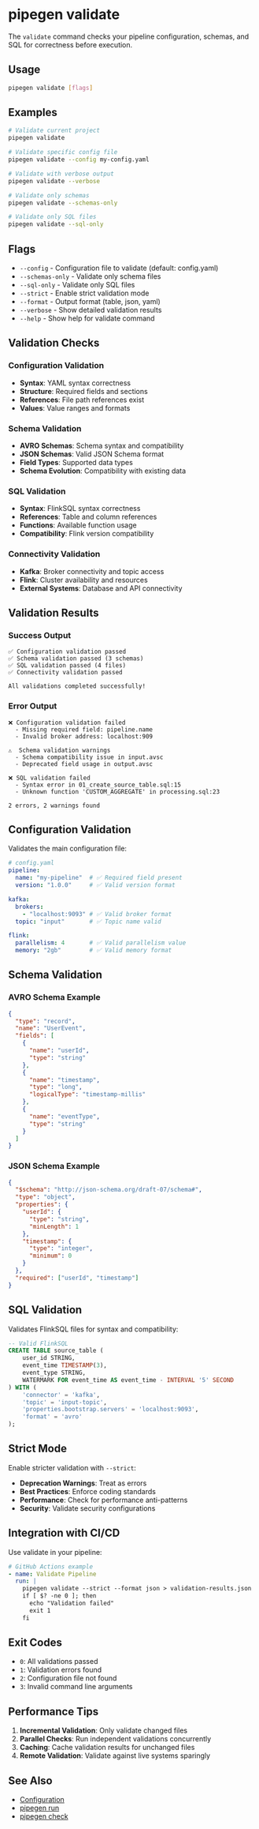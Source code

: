 # pipegen validate

The `validate` command checks your pipeline configuration, schemas, and SQL for correctness before execution.

## Usage

```bash
pipegen validate [flags]
```

## Examples

```bash
# Validate current project
pipegen validate

# Validate specific config file
pipegen validate --config my-config.yaml

# Validate with verbose output
pipegen validate --verbose

# Validate only schemas
pipegen validate --schemas-only

# Validate only SQL files
pipegen validate --sql-only
```

## Flags

- `--config` - Configuration file to validate (default: config.yaml)
- `--schemas-only` - Validate only schema files
- `--sql-only` - Validate only SQL files
- `--strict` - Enable strict validation mode
- `--format` - Output format (table, json, yaml)
- `--verbose` - Show detailed validation results
- `--help` - Show help for validate command

## Validation Checks

### Configuration Validation
- **Syntax**: YAML syntax correctness
- **Structure**: Required fields and sections
- **References**: File path references exist
- **Values**: Value ranges and formats

### Schema Validation
- **AVRO Schemas**: Schema syntax and compatibility
- **JSON Schemas**: Valid JSON Schema format
- **Field Types**: Supported data types
- **Schema Evolution**: Compatibility with existing data

### SQL Validation
- **Syntax**: FlinkSQL syntax correctness
- **References**: Table and column references
- **Functions**: Available function usage
- **Compatibility**: Flink version compatibility

### Connectivity Validation
- **Kafka**: Broker connectivity and topic access
- **Flink**: Cluster availability and resources
- **External Systems**: Database and API connectivity

## Validation Results

### Success Output
```
✅ Configuration validation passed
✅ Schema validation passed (3 schemas)
✅ SQL validation passed (4 files)
✅ Connectivity validation passed

All validations completed successfully!
```

### Error Output
```
❌ Configuration validation failed
  - Missing required field: pipeline.name
  - Invalid broker address: localhost:909

⚠️  Schema validation warnings
  - Schema compatibility issue in input.avsc
  - Deprecated field usage in output.avsc

❌ SQL validation failed
  - Syntax error in 01_create_source_table.sql:15
  - Unknown function 'CUSTOM_AGGREGATE' in processing.sql:23

2 errors, 2 warnings found
```

## Configuration Validation

Validates the main configuration file:

```yaml
# config.yaml
pipeline:
  name: "my-pipeline"  # ✅ Required field present
  version: "1.0.0"     # ✅ Valid version format

kafka:
  brokers:
    - "localhost:9093" # ✅ Valid broker format
  topic: "input"       # ✅ Topic name valid

flink:
  parallelism: 4       # ✅ Valid parallelism value
  memory: "2gb"        # ✅ Valid memory format
```

## Schema Validation

### AVRO Schema Example
```json
{
  "type": "record",
  "name": "UserEvent",
  "fields": [
    {
      "name": "userId",
      "type": "string"
    },
    {
      "name": "timestamp",
      "type": "long",
      "logicalType": "timestamp-millis"
    },
    {
      "name": "eventType",
      "type": "string"
    }
  ]
}
```

### JSON Schema Example
```json
{
  "$schema": "http://json-schema.org/draft-07/schema#",
  "type": "object",
  "properties": {
    "userId": {
      "type": "string",
      "minLength": 1
    },
    "timestamp": {
      "type": "integer",
      "minimum": 0
    }
  },
  "required": ["userId", "timestamp"]
}
```

## SQL Validation

Validates FlinkSQL files for syntax and compatibility:

```sql
-- Valid FlinkSQL
CREATE TABLE source_table (
    user_id STRING,
    event_time TIMESTAMP(3),
    event_type STRING,
    WATERMARK FOR event_time AS event_time - INTERVAL '5' SECOND
) WITH (
    'connector' = 'kafka',
    'topic' = 'input-topic',
    'properties.bootstrap.servers' = 'localhost:9093',
    'format' = 'avro'
);
```

## Strict Mode

Enable stricter validation with `--strict`:

- **Deprecation Warnings**: Treat as errors
- **Best Practices**: Enforce coding standards
- **Performance**: Check for performance anti-patterns
- **Security**: Validate security configurations

## Integration with CI/CD

Use validate in your pipeline:

```yaml
# GitHub Actions example
- name: Validate Pipeline
  run: |
    pipegen validate --strict --format json > validation-results.json
    if [ $? -ne 0 ]; then
      echo "Validation failed"
      exit 1
    fi
```

## Exit Codes

- `0`: All validations passed
- `1`: Validation errors found
- `2`: Configuration file not found
- `3`: Invalid command line arguments

## Performance Tips

1. **Incremental Validation**: Only validate changed files
2. **Parallel Checks**: Run independent validations concurrently
3. **Caching**: Cache validation results for unchanged files
4. **Remote Validation**: Validate against live systems sparingly

## See Also

- [Configuration](../configuration.md)
- [pipegen run](./run.md)
- [pipegen check](./check.md)
